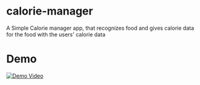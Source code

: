 # calorie-manager
A Simple Calorie manager app, that recognizes food and gives calorie data for the food with the users' calorie data

# Demo
[![Demo Video](http://img.youtube.com/vi/_8B-j60X5H4/0.jpg)](https://www.youtube.com/watch?v=_8B-j60X5H4)
